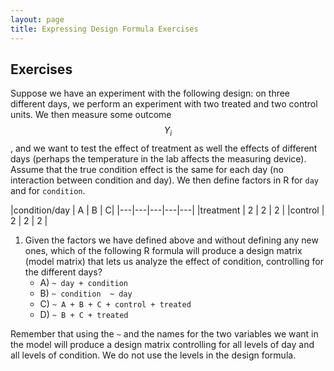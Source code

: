 ```yaml
---
layout: page
title: Expressing Design Formula Exercises
---
```


## Exercises

Suppose we have an experiment with the following design: on three different days, we perform an experiment with two treated and two control units. We then measure some outcome $$Y_i$$, and we want to test the effect of treatment as well the effects of different days (perhaps the temperature in the lab affects the measuring device). Assume that the true condition effect is the same for each day (no interaction between condition and day). We then define factors in R for `day` and for `condition`.


|condition/day |  A |  B  | C|
|---|---|---|---|---|
|treatment    |  2 |   2 |   2 |
|control    |  2 |   2 |  2 |

1. Given the factors we have defined above and without defining any new ones, which of the following R formula will produce a design matrix (model matrix) that lets us analyze the effect of condition, controlling for the different days?
    - A) `~ day + condition` 
    - B) `~ condition  ~ day` 
    - C) `~ A + B + C + control + treated`  
    - D) `~ B + C + treated`
    


Remember that using the `~` and the names for the two variables we want in the model will produce a design matrix controlling for all levels of day and all levels of condition. We do not use the levels in the design formula.
